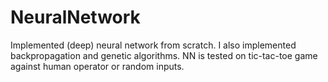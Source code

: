 # NeuralNetwork
Implemented (deep) neural network from scratch. I also implemented backpropagation and genetic algorithms. 
NN is tested on tic-tac-toe game against human operator or random inputs.

